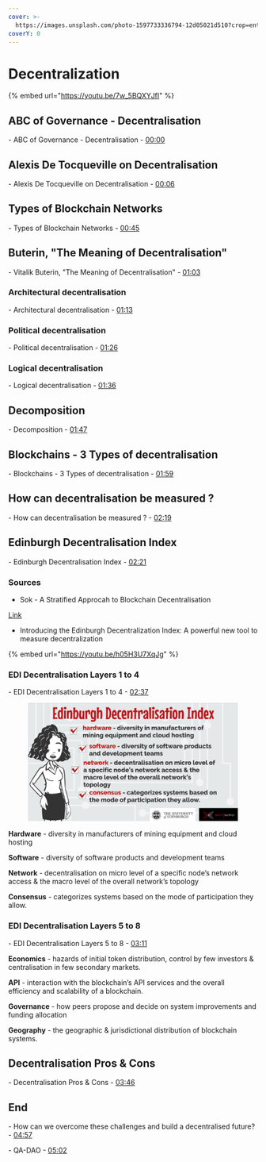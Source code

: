 ```yaml
---
cover: >-
  https://images.unsplash.com/photo-1597733336794-12d05021d510?crop=entropy&cs=tinysrgb&fm=jpg&ixid=MnwxOTcwMjR8MHwxfHNlYXJjaHwyfHxuZXR3b3JrfGVufDB8fHx8MTY1OTkxMjU3Nw&ixlib=rb-1.2.1&q=80
coverY: 0
---
```


# Decentralization

{% embed url="https://youtu.be/7w_5BQXYJfI" %}

## ABC of Governance - Decentralisation

\- ABC of Governance - Decentralisation - [00:00](https://www.youtube.com/watch?v=7w\_5BQXYJfI\&t=0s)&#x20;

## Alexis De Tocqueville on Decentralisation

\- Alexis De Tocqueville on Decentralisation - [00:06](https://www.youtube.com/watch?v=7w\_5BQXYJfI\&t=6s)&#x20;

## Types of Blockchain Networks

\- Types of Blockchain Networks - [00:45](https://www.youtube.com/watch?v=7w\_5BQXYJfI\&t=45s)&#x20;

## Buterin, "The Meaning of Decentralisation"

\- Vitalik Buterin, "The Meaning of Decentralisation" - [01:03](https://www.youtube.com/watch?v=7w\_5BQXYJfI\&t=63s)&#x20;

### Architectural decentralisation

\- Architectural decentralisation - [01:13](https://www.youtube.com/watch?v=7w\_5BQXYJfI\&t=73s)&#x20;

### Political decentralisation

\- Political decentralisation - [01:26](https://www.youtube.com/watch?v=7w\_5BQXYJfI\&t=86s)&#x20;

### Logical decentralisation

\- Logical decentralisation - [01:36](https://www.youtube.com/watch?v=7w\_5BQXYJfI\&t=96s)&#x20;

## Decomposition

\- Decomposition - [01:47](https://www.youtube.com/watch?v=7w\_5BQXYJfI\&t=107s)&#x20;

## Blockchains - 3 Types of decentralisation

\- Blockchains - 3 Types of decentralisation - [01:59](https://www.youtube.com/watch?v=7w\_5BQXYJfI\&t=119s)&#x20;

## How can decentralisation be measured ?

\- How can decentralisation be measured ? - [02:19](https://www.youtube.com/watch?v=7w\_5BQXYJfI\&t=139s)&#x20;

## Edinburgh Decentralisation Index

\- Edinburgh Decentralisation Index - [02:21](https://www.youtube.com/watch?v=7w\_5BQXYJfI\&t=141s)&#x20;

### Sources

* Sok - A Stratified Approcah to Blockchain Decentralisation

[Link](https://arxiv.org/pdf/2211.01291.pdf)

* Introducing the Edinburgh Decentralization Index: A powerful new tool to measure decentralization

{% embed url="https://youtu.be/h05H3U7XqJg" %}

### &#x20;EDI Decentralisation Layers 1 to 4

\- EDI Decentralisation Layers 1 to 4 - [02:37](https://www.youtube.com/watch?v=7w\_5BQXYJfI\&t=157s)&#x20;

<figure><img src="../.gitbook/assets/Screenshot from 2023-06-14 17-25-28.png" alt=""><figcaption></figcaption></figure>

**Hardware** - diversity in manufacturers of mining equipment and cloud hosting

**Software** - diversity of software products and development teams

**Network** - decentralisation on micro level of a specific node’s network access & the macro level of the overall network’s topology

**Consensus** - categorizes systems based on the mode of participation they allow.

### EDI Decentralisation Layers 5 to 8&#x20;

\- EDI Decentralisation Layers 5 to 8 - [03:11](https://www.youtube.com/watch?v=7w\_5BQXYJfI\&t=191s)&#x20;

**Economics** - hazards of initial token distribution, control by few investors & centralisation in few secondary markets.

**API** - interaction with the blockchain’s API services and the overall efficiency and scalability of a blockchain.

**Governance** - how peers propose and decide on system improvements and funding allocation

**Geography** - the geographic & jurisdictional distribution of blockchain systems.

## Decentralisation Pros & Cons

\- Decentralisation Pros & Cons - [03:46](https://www.youtube.com/watch?v=7w\_5BQXYJfI\&t=226s)&#x20;



## End

\- How can we overcome these challenges and build a decentralised future? - [04:57](https://www.youtube.com/watch?v=7w\_5BQXYJfI\&t=297s)&#x20;

\- QA-DAO - [05:02](https://www.youtube.com/watch?v=7w\_5BQXYJfI\&t=302s)
